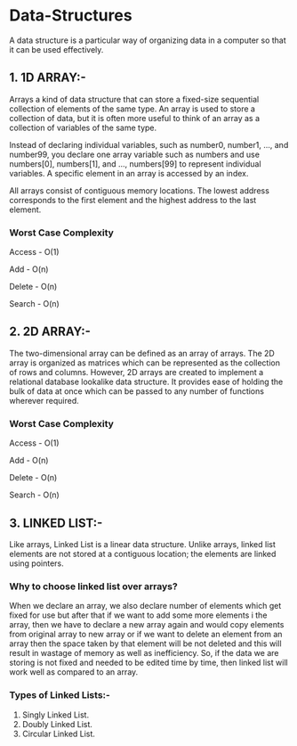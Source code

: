 # Data-Structures
A data structure is a particular way of organizing data in a computer so that it can be used effectively. 
## 1. 1D ARRAY:-
Arrays a kind of data structure that can store a fixed-size sequential collection of elements of the same type. An array is used to store a collection of data, but it is often more useful to think of an array as a collection of variables of the same type.

Instead of declaring individual variables, such as number0, number1, ..., and number99, you declare one array variable such as numbers and use numbers[0], numbers[1], and ..., numbers[99] to represent individual variables. A specific element in an array is accessed by an index.

All arrays consist of contiguous memory locations. The lowest address corresponds to the first element and the highest address to the last element.
### Worst Case Complexity 
Access - O(1)

Add - O(n)

Delete - O(n)

Search - O(n)

## 2. 2D ARRAY:-
The two-dimensional array can be defined as an array of arrays. The 2D array is organized as matrices which can be represented as the collection of rows and columns. However, 2D arrays are created to implement a relational database lookalike data structure. It provides ease of holding the bulk of data at once which can be passed to any number of functions wherever required.
### Worst Case Complexity
Access - O(1)

Add - O(n)

Delete - O(n)

Search - O(n)

## 3. LINKED LIST:-
Like arrays, Linked List is a linear data structure. Unlike arrays, linked list elements are not stored at a contiguous location; the elements are linked using pointers.
### Why to choose linked list over arrays?
When we declare an array, we also declare number of elements which get fixed for use but after that if we want to add some more elements i the array, then we have to declare a new array again and would copy elements from original array to new array or if we want to delete an element from an array then the space taken by that element will be not deleted and this will result in wastage of memory as well as inefficiency. So, if the data we are storing is not fixed and needed to be edited time by time, then linked list will work well as compared to an array.
### Types of Linked Lists:-
1. Singly Linked List.
1. Doubly Linked List.
1. Circular Linked List.

